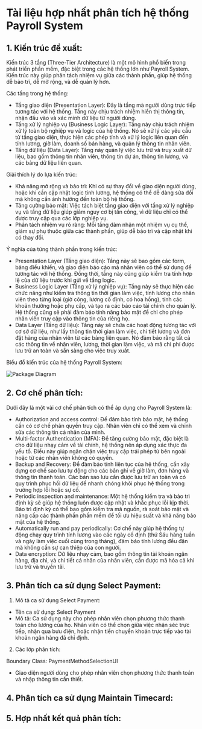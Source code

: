# Tài liệu hợp nhất phân tích hệ thống Payroll System

## 1. Kiến trúc đề xuất:

Kiến trúc 3 tầng (Three-Tier Architecture) là một mô hình phổ biến trong phát triển phần mềm, đặc biệt trong các hệ thống lớn như Payroll System. Kiến trúc này giúp phân tách nhiệm vụ giữa các thành phần, giúp hệ thống dễ bảo trì, dễ mở rộng, và dễ quản lý hơn. 

Các tầng trong hệ thống:
- Tầng giao diện (Presentation Layer): Đây là tầng mà người dùng trực tiếp tương tác với hệ thống. Tầng này chịu trách nhiệm hiển thị thông tin, nhận đầu vào và xác minh dữ liệu từ người dùng.
- Tầng xử lý nghiệp vụ (Business Logic Layer): Tầng này chịu trách nhiệm xử lý toàn bộ nghiệp vụ và logic của hệ thống. Nó sẽ xử lý các yêu cầu từ tầng giao diện, thực hiện các phép tính và xử lý logic liên quan đến tính lương, giờ làm, doanh số bán hàng, và quản lý thông tin nhân viên.
- Tầng dữ liệu (Data Layer): Tầng này quản lý việc lưu trữ và truy xuất dữ liệu, bao gồm thông tin nhân viên, thông tin dự án, thông tin lương, và các bảng dữ liệu liên quan.

Giải thích lý do lựa kiến trúc: 
- Khả năng mở rộng và bảo trì: Khi có sự thay đổi về giao diện người dùng, hoặc khi cần cập nhật logic tính lương, hệ thống có thể dễ dàng sửa đổi mà không cần ảnh hưởng đến toàn bộ hệ thống.
- Tăng cường bảo mật: Việc tách biệt tầng giao diện với tầng xử lý nghiệp vụ và tầng dữ liệu giúp giảm nguy cơ bị tấn công, vì dữ liệu chỉ có thể được truy cập qua các lớp nghiệp vụ.
- Phân tách nhiệm vụ rõ ràng: Mỗi tầng đảm nhận một nhiệm vụ cụ thể, giảm sự phụ thuộc giữa các thành phần, giúp dễ bảo trì và cập nhật khi có thay đổi.

Ý nghĩa của từng thành phần trong kiến trúc: 
- Presentation Layer (Tầng giao diện): Tầng này sẽ bao gồm các form, bảng điều khiển, và giao diện báo cáo mà nhân viên có thể sử dụng để tương tác với hệ thống. Đồng thời, tầng này cũng giúp kiểm tra tính hợp lệ của dữ liệu trước khi gửi về tầng logic.
- Business Logic Layer (Tầng xử lý nghiệp vụ): Tầng này sẽ thực hiện các chức năng như kiểm tra thông tin thời gian làm việc, tính lương cho nhân viên theo từng loại (giờ công, lương cố định, có hoa hồng), tính các khoản thưởng hoặc phụ cấp, và tạo ra các báo cáo tài chính cho quản lý. Hệ thống cũng sẽ phải đảm bảo tính năng bảo mật để chỉ cho phép nhân viên truy cập vào thông tin của riêng họ.
- Data Layer (Tầng dữ liệu): Tầng này sẽ chứa các hoạt động tương tác với cơ sở dữ liệu, như lấy thông tin thời gian làm việc, chi tiết lương và đơn đặt hàng của nhân viên từ các bảng liên quan. Nó đảm bảo rằng tất cả các thông tin về nhân viên, lương, thời gian làm việc, và mã chi phí được lưu trữ an toàn và sẵn sàng cho việc truy xuất.

Biểu đồ kiến trúc của hệ thống Payroll System:

![Package Diagram](https://www.planttext.com/api/plantuml/png/UhzxlqDnIM9HIMbk3bT1Od9sOdggWbB8mrtByz8Lt3CJynLSCX_kRizJKgZcKW02k18aEGM_z6CR7kwUcwdWSdXdNhgIGcAnGa1HQd5gNabYIMP-dazYPMgHWerD3eYsi-EgvSAmAUBXxhKAFeVt0etA09bPe13sSFTI34jnAGDQw5HQd9cNMbpiav-UcKo4ZIuFTwzNy04PKefXJKXHQQM2yyDTQmjGbG6jSKaiISHYEXRlwkhQON4K5pPtWfJ23UPoICrB0SO60000__y30000)

## 2. Cơ chế phân tích:

Dưới đây là một vài cơ chế phân tích có thể áp dụng cho Payroll System là: 
- Authorization and access control: Để đảm bảo tính bảo mật, hệ thống cần có cơ chế phân quyền truy cập. Nhân viên chỉ có thể xem và chỉnh sửa các thông tin cá nhân của mình.
- Multi-factor Authentication (MFA): Để tăng cường bảo mật, đặc biệt là cho dữ liệu nhạy cảm về tài chính, hệ thống nên áp dụng xác thực đa yếu tố. Điều này giúp ngăn chặn việc truy cập trái phép từ bên ngoài hoặc từ các nhân viên không có quyền.
- Backup and Recovery: Để đảm bảo tính liên tục của hệ thống, cần xây dựng cơ chế sao lưu tự động cho các bản ghi về giờ làm, đơn hàng và thông tin thanh toán. Các bản sao lưu cần được lưu trữ an toàn và có quy trình phục hồi dữ liệu để nhanh chóng khôi phục hệ thống trong trường hợp lỗi hoặc sự cố.
- Periodic inspection and maintenance: Một hệ thống kiểm tra và bảo trì định kỳ sẽ giúp hệ thống luôn được cập nhật và khắc phục lỗi kịp thời. Bảo trì định kỳ có thể bao gồm kiểm tra mã nguồn, rà soát bảo mật và nâng cấp các thành phần phần mềm để tối ưu hiệu suất và khả năng bảo mật của hệ thống. 
- Automatically run and pay periodically: Cơ chế này giúp hệ thống tự động chạy quy trình tính lương vào các ngày cố định (thứ Sáu hàng tuần và ngày làm việc cuối cùng trong tháng), đảm bảo tính lương đều đặn mà không cần sự can thiệp của con người.
- Data encryption: Dữ liệu nhạy cảm, bao gồm thông tin tài khoản ngân hàng, địa chỉ, và chi tiết cá nhân của nhân viên, cần được mã hóa cả khi lưu trữ và truyền tải.

## 3. Phân tích ca sử dụng Select Payment:

1. Mô tả ca sử dụng Select Payment:
- Tên ca sử dụng: Select Payment
- Mô tả: Ca sử dụng này cho phép nhân viên chọn phương thức thanh toán cho lương của họ. Nhân viên có thể chọn giữa việc nhận séc trực tiếp, nhận qua bưu điện, hoặc nhận tiền chuyển khoản trực tiếp vào tài khoản ngân hàng đã chỉ định.
2. Các lớp phân tích:

Boundary Class: PaymentMethodSelectionUI
- Giao diện người dùng cho phép nhân viên chọn phương thức thanh toán và nhập thông tin cần thiết.
## 4. Phân tích ca sử dụng Maintain Timecard:
## 5. Hợp nhất kết quả phân tích:

